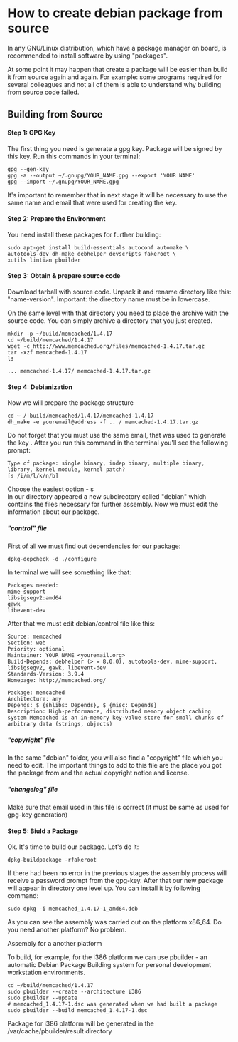 # How to create debian package from source

In any GNU/Linux distribution, which have a package manager on board, is recommended to install software by using "packages".

At some point it may happen that create a package will be easier than build it from source again and again. For example: some programs required for several colleagues and not all of them is able to understand why building from source code failed.

## Building from Source

#### Step 1:	GPG Key

The first thing you need is generate a gpg key. Package will be signed by this key. Run this commands in your terminal:
	
	gpg --gen-key
	gpg -a --output ~/.gnupg/YOUR_NAME.gpg --export 'YOUR NAME'
	gpg --import ~/.gnupg/YOUR_NAME.gpg
It's important to remember that in next stage it will be necessary to use the same name and email that were used for creating the key.
#### Step 2:	Prepare the Environment
You need install these packages for further building:

	sudo apt-get install build-essentials autoconf automake \
	autotools-dev dh-make debhelper devscripts fakeroot \
	xutils lintian pbuilder

#### Step 3:	Obtain & prepare source code  
Download tarball with source code. Unpack it and rename directory like this: "name-version". Important: the directory name must be in lowercase.

On the same level with that directory you need to place the archive with the source code. You can simply archive a directory that you just created.

	mkdir -p ~/build/memcached/1.4.17
	cd ~/build/memcached/1.4.17
	wget -c http://www.memcached.org/files/memcached-1.4.17.tar.gz
	tar -xzf memcached-1.4.17
	ls

	... memcached-1.4.17/ memcached-1.4.17.tar.gz

#### Step 4:	Debianization  
Now we will prepare the package structure

	cd ~ / build/memcached/1.4.17/memcached-1.4.17
	dh_make -e youremail@address -f .. / memcached-1.4.17.tar.gz
Do not forget that you must use the same email, that was used to generate the key . After you run this command in the terminal you'll see the following prompt:  
	
	Type of package: single binary, indep binary, multiple binary,
    library, kernel module, kernel patch?
	[s /i/m/l/k/n/b]
Choose the easiest option - s  
In our directory appeared a new subdirectory called "debian" which contains the files necessary for further assembly. Now we must edit the information about our package.

##### "control" file

First of all we must find out dependencies for our package:

	dpkg-depcheck -d ./configure

In terminal we will see something like that:

	Packages needed:
    mime-support
    libsigsegv2:amd64
    gawk
    libevent-dev

After that we must edit debian/control file like this:

	Source: memcached
	Section: web
	Priority: optional
	Maintainer: YOUR NAME <youremail.org>
	Build-Depends: debhelper (> = 8.0.0), autotools-dev, mime-support, libsigsegv2, gawk, libevent-dev
	Standards-Version: 3.9.4
	Homepage: http://memcached.org/

	Package: memcached
	Architecture: any
	Depends: $ {shlibs: Depends}, $ {misc: Depends}
	Description: High-performance, distributed memory object caching system Memcached is an in-memory key-value store for small chunks of arbitrary data (strings, objects)

##### "copyright" file

In the same "debian" folder, you will also find a "copyright" file which you need to edit. The important things to add to this file are the place you got the package from and the actual copyright notice and license.

##### "changelog" file

Make sure that email used in this file is correct (it must be same as used for gpg-key generation)

#### Step 5:	Biuld a Package  
Ok. It's time to build our package. Let's do it:

	dpkg-buildpackage -rfakeroot
If there had been no error in the previous stages the assembly process will receive a password prompt from the gpg-key. After that our new package will appear in directory one level up. You can install it by following command:

	sudo dpkg -i memcached_1.4.17-1_amd64.deb

As you can see the assembly was carried out on the platform x86_64. Do you need another platform? No problem.

Assembly for a another platform

To build, for example, for the i386 platform we can use pbuilder - an automatic Debian Package Building system for personal development workstation environments.

	cd ~/build/memcached/1.4.17
	sudo pbuilder --create --architecture i386
	sudo pbuilder --update
	# memcached_1.4.17-1.dsc was generated when we had built a package
	sudo pbuilder --build memcached_1.4.17-1.dsc

Package for i386 platform will be generated in the /var/cache/pbuilder/result directory